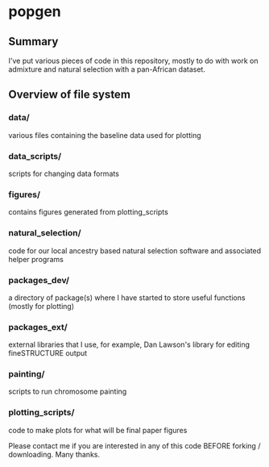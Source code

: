 # popgen

## Summary
I've put various pieces of code in this repository, mostly to do with work on admixture and natural selection with a pan-African dataset.


## Overview of file system

### data/
various files containing the baseline data used for plotting

### data_scripts/
scripts for changing data formats

### figures/
contains figures generated from plotting_scripts

### natural_selection/
code for our local ancestry based natural selection software and associated helper programs

### packages_dev/
a directory of package(s) where I have started to store useful functions (mostly for plotting)

### packages_ext/
external libraries that I use, for example, Dan Lawson's library for editing fineSTRUCTURE output

### painting/
scripts to run chromosome painting

### plotting_scripts/
code to make plots for what will be final paper figures

Please contact me if you are interested in any of this code BEFORE forking / downloading. Many thanks.
